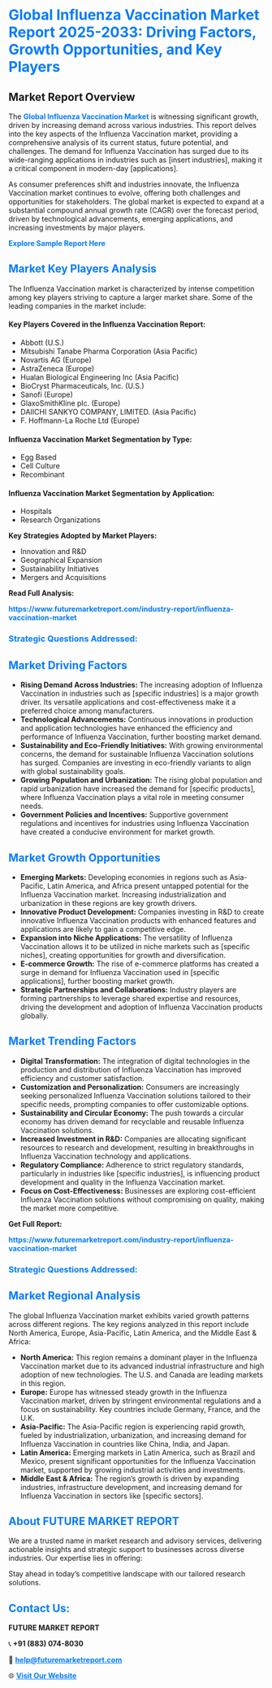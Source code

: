 <h1 style="color: #007BFF;">Global Influenza Vaccination Market Report 2025-2033: Driving Factors, Growth Opportunities, and Key Players</h1>

<section id="overview">
<h2>Market Report Overview</h2>
<p>The <a href="https://www.futuremarketreport.com/industry-report/influenza-vaccination-market" style="color: #007BFF; text-decoration: none;"><strong>Global Influenza Vaccination Market</strong></a> is witnessing significant growth, driven by increasing demand across various industries. This report delves into the key aspects of the Influenza Vaccination market, providing a comprehensive analysis of its current status, future potential, and challenges. The demand for Influenza Vaccination has surged due to its wide-ranging applications in industries such as [insert industries], making it a critical component in modern-day [applications].</p>
<p>As consumer preferences shift and industries innovate, the Influenza Vaccination market continues to evolve, offering both challenges and opportunities for stakeholders. The global market is expected to expand at a substantial compound annual growth rate (CAGR) over the forecast period, driven by technological advancements, emerging applications, and increasing investments by major players.</p>
</section>

<section id="overview">
<p><a href="https://www.futuremarketreport.com/request-sample/reportId=77024" style="color: #007BFF; text-decoration: none;"><strong>Explore Sample Report Here</strong></a></p>
</section>

<section id="key-players">
<h2 style="color: #007BFF;">Market Key Players Analysis</h2>
<p>The Influenza Vaccination market is characterized by intense competition among key players striving to capture a larger market share. Some of the leading companies in the market include:</p>
<h4>Key Players Covered in the Influenza Vaccination Report:</h4>
<ul><li>Abbott (U.S.)</li><li>Mitsubishi Tanabe Pharma Corporation (Asia Pacific)</li><li>Novartis AG (Europe)</li><li>AstraZeneca (Europe)</li><li>Hualan Biological Engineering Inc (Asia Pacific)</li><li>BioCryst Pharmaceuticals, Inc. (U.S.)</li><li>Sanofi (Europe)</li><li>GlaxoSmithKline plc. (Europe)</li><li>DAIICHI SANKYO COMPANY, LIMITED. (Asia Pacific)</li><li>F. Hoffmann-La Roche Ltd (Europe)</li></ul>
<h4>Influenza Vaccination Market Segmentation by Type:</h4>
<ul><li>Egg Based</li><li>Cell Culture</li><li>Recombinant</li></ul>

<h4>Influenza Vaccination Market Segmentation by Application:</h4>
<ul><li>Hospitals</li><li>Research Organizations</li></ul>
<p><strong>Key Strategies Adopted by Market Players:</strong></p>
<ul>
<li>Innovation and R&D</li>
<li>Geographical Expansion</li>
<li>Sustainability Initiatives</li>
<li>Mergers and Acquisitions</li>
</ul>
</section>

<section>
<p><strong>Read Full Analysis: </strong></p><a href="https://www.futuremarketreport.com/industry-report/influenza-vaccination-market" style="color: #007BFF; text-decoration: none;"><strong>https://www.futuremarketreport.com/industry-report/influenza-vaccination-market</strong></a>
<h3 style="color: #007BFF;">Strategic Questions Addressed:</h3>
</section>

<section id="driving-factors">
<h2 style="color: #007BFF;">Market Driving Factors</h2>
<ul>
<li><strong>Rising Demand Across Industries:</strong> The increasing adoption of Influenza Vaccination in industries such as [specific industries] is a major growth driver. Its versatile applications and cost-effectiveness make it a preferred choice among manufacturers.</li>
<li><strong>Technological Advancements:</strong> Continuous innovations in production and application technologies have enhanced the efficiency and performance of Influenza Vaccination, further boosting market demand.</li>
<li><strong>Sustainability and Eco-Friendly Initiatives:</strong> With growing environmental concerns, the demand for sustainable Influenza Vaccination solutions has surged. Companies are investing in eco-friendly variants to align with global sustainability goals.</li>
<li><strong>Growing Population and Urbanization:</strong> The rising global population and rapid urbanization have increased the demand for [specific products], where Influenza Vaccination plays a vital role in meeting consumer needs.</li>
<li><strong>Government Policies and Incentives:</strong> Supportive government regulations and incentives for industries using Influenza Vaccination have created a conducive environment for market growth.</li>
</ul>
</section>

<section id="growth-opportunities">
<h2 style="color: #007BFF;">Market Growth Opportunities</h2>
<ul>
<li><strong>Emerging Markets:</strong> Developing economies in regions such as Asia-Pacific, Latin America, and Africa present untapped potential for the Influenza Vaccination market. Increasing industrialization and urbanization in these regions are key growth drivers.</li>
<li><strong>Innovative Product Development:</strong> Companies investing in R&D to create innovative Influenza Vaccination products with enhanced features and applications are likely to gain a competitive edge.</li>
<li><strong>Expansion into Niche Applications:</strong> The versatility of Influenza Vaccination allows it to be utilized in niche markets such as [specific niches], creating opportunities for growth and diversification.</li>
<li><strong>E-commerce Growth:</strong> The rise of e-commerce platforms has created a surge in demand for Influenza Vaccination used in [specific applications], further boosting market growth.</li>
<li><strong>Strategic Partnerships and Collaborations:</strong> Industry players are forming partnerships to leverage shared expertise and resources, driving the development and adoption of Influenza Vaccination products globally.</li>
</ul>
</section>

<section id="trending-factors">
<h2 style="color: #007BFF;">Market Trending Factors</h2>
<ul>
<li><strong>Digital Transformation:</strong> The integration of digital technologies in the production and distribution of Influenza Vaccination has improved efficiency and customer satisfaction.</li>
<li><strong>Customization and Personalization:</strong> Consumers are increasingly seeking personalized Influenza Vaccination solutions tailored to their specific needs, prompting companies to offer customizable options.</li>
<li><strong>Sustainability and Circular Economy:</strong> The push towards a circular economy has driven demand for recyclable and reusable Influenza Vaccination solutions.</li>
<li><strong>Increased Investment in R&D:</strong> Companies are allocating significant resources to research and development, resulting in breakthroughs in Influenza Vaccination technology and applications.</li>
<li><strong>Regulatory Compliance:</strong> Adherence to strict regulatory standards, particularly in industries like [specific industries], is influencing product development and quality in the Influenza Vaccination market.</li>
<li><strong>Focus on Cost-Effectiveness:</strong> Businesses are exploring cost-efficient Influenza Vaccination solutions without compromising on quality, making the market more competitive.</li>
</ul>
</section>

<section>
<p><strong>Get Full Report: </strong></p><a href="https://www.futuremarketreport.com/industry-report/influenza-vaccination-market" style="color: #007BFF; text-decoration: none;"><strong>https://www.futuremarketreport.com/industry-report/influenza-vaccination-market</strong></a>
<h3 style="color: #007BFF;">Strategic Questions Addressed:</h3>
</section>


<section id="regional-analysis">
<h2 style="color: #007BFF;">Market Regional Analysis</h2>
<p>The global Influenza Vaccination market exhibits varied growth patterns across different regions. The key regions analyzed in this report include North America, Europe, Asia-Pacific, Latin America, and the Middle East & Africa:</p>
<ul>
<li><strong>North America:</strong> This region remains a dominant player in the Influenza Vaccination market due to its advanced industrial infrastructure and high adoption of new technologies. The U.S. and Canada are leading markets in this region.</li>
<li><strong>Europe:</strong> Europe has witnessed steady growth in the Influenza Vaccination market, driven by stringent environmental regulations and a focus on sustainability. Key countries include Germany, France, and the U.K.</li>
<li><strong>Asia-Pacific:</strong> The Asia-Pacific region is experiencing rapid growth, fueled by industrialization, urbanization, and increasing demand for Influenza Vaccination in countries like China, India, and Japan.</li>
<li><strong>Latin America:</strong> Emerging markets in Latin America, such as Brazil and Mexico, present significant opportunities for the Influenza Vaccination market, supported by growing industrial activities and investments.</li>
<li><strong>Middle East & Africa:</strong> The region’s growth is driven by expanding industries, infrastructure development, and increasing demand for Influenza Vaccination in sectors like [specific sectors].</li>
</ul>
</section>

<footer>
<h2 style="color: #007BFF;">About FUTURE MARKET REPORT</h2>
<p>We are a trusted name in market research and advisory services, delivering actionable insights and strategic support to businesses across diverse industries. Our expertise lies in offering:</p>

<p>Stay ahead in today’s competitive landscape with our tailored research solutions.</p>

<h2 style="color: #007BFF;">Contact Us:</h2>
<p><strong>FUTURE MARKET REPORT</strong></p>
<p>📞 <strong>+91 (883) 074-8030</strong></p>
<p>📧 <strong><a href="mailto:help@futuremarketreport.com" style="color: #007BFF;">help@futuremarketreport.com</a></strong></p>
<p>🌐 <strong><a href="https://www.futuremarketreport.com/" style="color: #007BFF;">Visit Our Website</a></strong></p>
</footer>